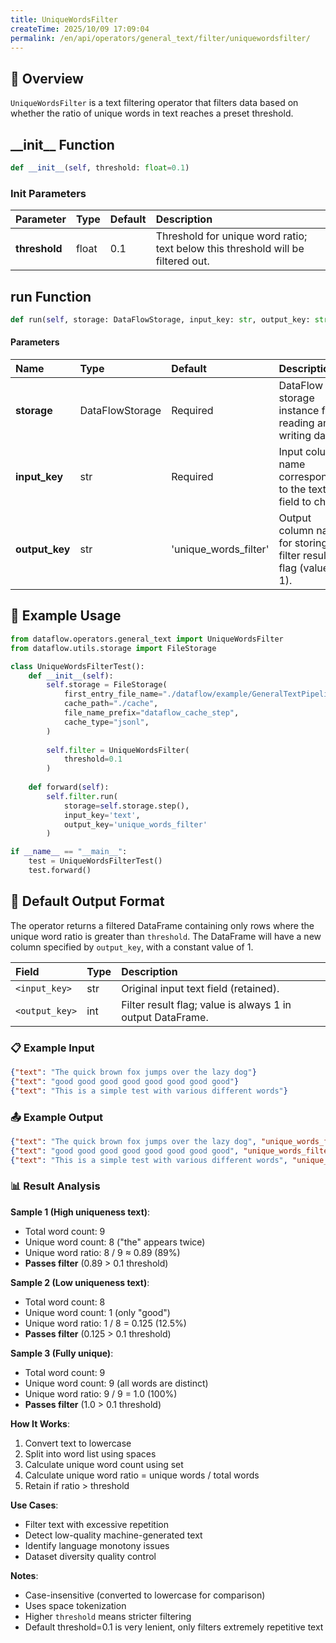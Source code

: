 ```yaml
---
title: UniqueWordsFilter
createTime: 2025/10/09 17:09:04
permalink: /en/api/operators/general_text/filter/uniquewordsfilter/
---
```


## 📘 Overview

`UniqueWordsFilter` is a text filtering operator that filters data based on whether the ratio of unique words in text reaches a preset threshold.

## \_\_init\_\_ Function

```python
def __init__(self, threshold: float=0.1)
```

### Init Parameters

| Parameter | Type | Default | Description |
| :------------ | :---- | :------ | :--------------------------------------------------- |
| **threshold** | float | 0.1 | Threshold for unique word ratio; text below this threshold will be filtered out. |

## run Function

```python
def run(self, storage: DataFlowStorage, input_key: str, output_key: str='unique_words_filter')
```

#### Parameters

| Name | Type | Default | Description |
| :----------- | :---------------- | :------------------------ | :--------------------------------------- |
| **storage** | DataFlowStorage | Required | DataFlow storage instance for reading and writing data. |
| **input_key** | str | Required | Input column name corresponding to the text field to check. |
| **output_key** | str | 'unique_words_filter' | Output column name for storing filter result flag (value of 1). |

## 🧠 Example Usage

```python
from dataflow.operators.general_text import UniqueWordsFilter
from dataflow.utils.storage import FileStorage

class UniqueWordsFilterTest():
    def __init__(self):
        self.storage = FileStorage(
            first_entry_file_name="./dataflow/example/GeneralTextPipeline/unique_words_test_input.jsonl",
            cache_path="./cache",
            file_name_prefix="dataflow_cache_step",
            cache_type="jsonl",
        )
        
        self.filter = UniqueWordsFilter(
            threshold=0.1
        )
        
    def forward(self):
        self.filter.run(
            storage=self.storage.step(),
            input_key='text',
            output_key='unique_words_filter'
        )

if __name__ == "__main__":
    test = UniqueWordsFilterTest()
    test.forward()
```

## 🧾 Default Output Format

The operator returns a filtered DataFrame containing only rows where the unique word ratio is greater than `threshold`. The DataFrame will have a new column specified by `output_key`, with a constant value of 1.

| Field | Type | Description |
| :---------------- | :---- | :----------------------------------------------- |
| `<input_key>` | str | Original input text field (retained). |
| `<output_key>` | int | Filter result flag; value is always 1 in output DataFrame. |

### 📋 Example Input

```json
{"text": "The quick brown fox jumps over the lazy dog"}
{"text": "good good good good good good good good"}
{"text": "This is a simple test with various different words"}
```

### 📤 Example Output

```json
{"text": "The quick brown fox jumps over the lazy dog", "unique_words_filter": 1}
{"text": "good good good good good good good good", "unique_words_filter": 1}
{"text": "This is a simple test with various different words", "unique_words_filter": 1}
```

### 📊 Result Analysis

**Sample 1 (High uniqueness text)**:
- Total word count: 9
- Unique word count: 8 ("the" appears twice)
- Unique word ratio: 8 / 9 ≈ 0.89 (89%)
- **Passes filter** (0.89 > 0.1 threshold)

**Sample 2 (Low uniqueness text)**:
- Total word count: 8
- Unique word count: 1 (only "good")
- Unique word ratio: 1 / 8 = 0.125 (12.5%)
- **Passes filter** (0.125 > 0.1 threshold)

**Sample 3 (Fully unique)**:
- Total word count: 9
- Unique word count: 9 (all words are distinct)
- Unique word ratio: 9 / 9 = 1.0 (100%)
- **Passes filter** (1.0 > 0.1 threshold)

**How It Works**:
1. Convert text to lowercase
2. Split into word list using spaces
3. Calculate unique word count using set
4. Calculate unique word ratio = unique words / total words
5. Retain if ratio > threshold

**Use Cases**:
- Filter text with excessive repetition
- Detect low-quality machine-generated text
- Identify language monotony issues
- Dataset diversity quality control

**Notes**:
- Case-insensitive (converted to lowercase for comparison)
- Uses space tokenization
- Higher `threshold` means stricter filtering
- Default threshold=0.1 is very lenient, only filters extremely repetitive text

